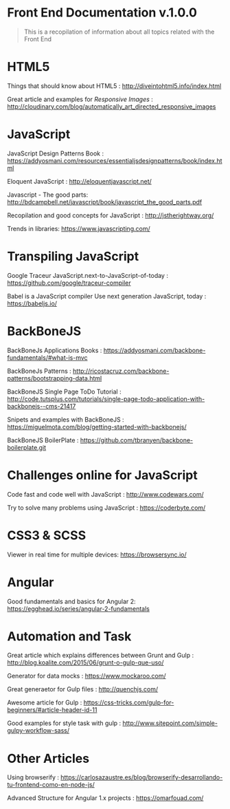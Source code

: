 # Front End Documentation v.1.0.0
> This is a recopilation of information about all topics related with the Front End 

# HTML5
Things that should know about HTML5 : http://diveintohtml5.info/index.html

Great article and examples for *Responsive Images* :  http://cloudinary.com/blog/automatically_art_directed_responsive_images

# JavaScript
JavaScript Design Patterns Book : https://addyosmani.com/resources/essentialjsdesignpatterns/book/index.html

Eloquent JavaScript : http://eloquentjavascript.net/

Javascript - The good parts: http://bdcampbell.net/javascript/book/javascript_the_good_parts.pdf

Recopilation and good concepts for JavaScript : http://jstherightway.org/

Trends in libraries: https://www.javascripting.com/

# Transpiling JavaScript
Google Traceur JavaScript.next-to-JavaScript-of-today : https://github.com/google/traceur-compiler

Babel is a JavaScript compiler Use next generation JavaScript, today : https://babeljs.io/


# BackBoneJS
BackBoneJs Applications Books : https://addyosmani.com/backbone-fundamentals/#what-is-mvc 

BackBoneJs Patterns : http://ricostacruz.com/backbone-patterns/bootstrapping-data.html

BackBoneJS Single Page ToDo Tutorial : http://code.tutsplus.com/tutorials/single-page-todo-application-with-backbonejs--cms-21417

Snipets and examples with BackBoneJS : https://miguelmota.com/blog/getting-started-with-backbonejs/

BackBoneJS BoilerPlate : https://github.com/tbranyen/backbone-boilerplate.git


# Challenges online for JavaScript
Code fast and code well with JavaScript : http://www.codewars.com/

Try to solve many problems using JavaScript :  https://coderbyte.com/


# CSS3 & SCSS

Viewer in real time for multiple devices: https://browsersync.io/

# Angular

Good fundamentals and basics for Angular 2: https://egghead.io/series/angular-2-fundamentals


# Automation and Task
Great article which explains differences between Grunt and Gulp : http://blog.koalite.com/2015/06/grunt-o-gulp-que-uso/

Generator for data mocks : https://www.mockaroo.com/

Great generaetor for Gulp files : http://quenchjs.com/

Awesome article for Gulp : https://css-tricks.com/gulp-for-beginners/#article-header-id-11

Good examples for style task with gulp : http://www.sitepoint.com/simple-gulpy-workflow-sass/


# Other Articles

Using browserify : https://carlosazaustre.es/blog/browserify-desarrollando-tu-frontend-como-en-node-js/

Advanced Structure for Angular 1.x projects : https://omarfouad.com/

